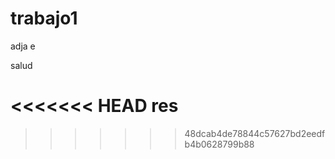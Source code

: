 # trabajo1
adja   e

salud

<<<<<<< HEAD
res
=======

>>>>>>> 48dcab4de78844c57627bd2eedfb4b0628799b88
